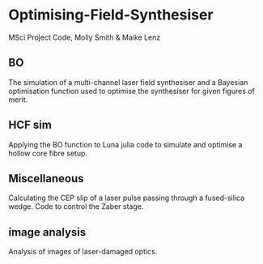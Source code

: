 # Optimising-Field-Synthesiser
MSci Project Code, Molly Smith &amp; Maike Lenz


## BO
The simulation of a multi-channel laser field synthesiser and a Bayesian optimisation function used to optimise the synthesiser for given figures of merit.

## HCF sim
Applying the BO function to Luna julia code to simulate and optimise a hollow core fibre setup.

## Miscellaneous
Calculating the CEP slip of a laser pulse passing through a fused-silica wedge.
Code to control the Zaber stage.

## image analysis
Analysis of images of laser-damaged optics.
